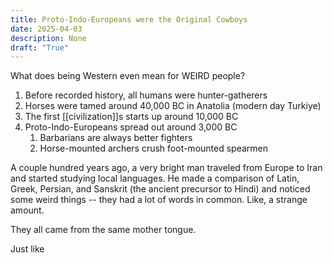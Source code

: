 ```yaml
---
title: Proto-Indo-Europeans were the Original Cowboys
date: 2025-04-03
description: None
draft: "True"
---
```


What does being Western even mean for WEIRD people?


1. Before recorded history, all humans were hunter-gatherers
2. Horses were tamed around 40,000 BC in Anatolia (modern day Turkiye)
3. The first [[civilization]]s starts up around 10,000 BC
4. Proto-Indo-Europeans spread out around 3,000 BC
	1. Barbarians are always better fighters
	2. Horse-mounted archers crush foot-mounted spearmen


A couple hundred years ago, a very bright man traveled from Europe to Iran and started studying local languages. He made a comparison of Latin, Greek, Persian, and Sanskrit (the ancient precursor to Hindi) and noticed some weird things -- they had a lot of words in common. Like, a strange amount.

They all came from the same mother tongue.

Just like 